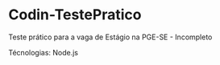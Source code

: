 # Codin-TestePratico
Teste prático para a vaga de Estágio na PGE-SE - Incompleto

Técnologias: Node.js
